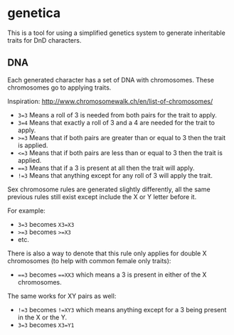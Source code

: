 # genetica
This is a tool for using a simplified genetics system to generate inheritable traits for DnD characters.

## DNA

Each generated character has a set of DNA with chromosomes. These chromosomes go to applying traits.

Inspiration: http://www.chromosomewalk.ch/en/list-of-chromosomes/

* `3=3` Means a roll of 3 is needed from both pairs for the trait to apply.
* `3=4` Means that exactly a roll of 3 and a 4 are needed for the trait to apply.
* `>=3` Means that if both pairs are greater than or equal to 3 then the trait is applied.
* `<=3` Means that if both pairs are less than or equal to 3 then the trait is applied.
* `==3` Means that if a 3 is present at all then the trait will apply.
* `!=3` Means that anything except for any roll of 3 will apply the trait.

Sex chromosome rules are generated slightly differently, all the same previous rules still exist except include the X or Y letter before it.

For example:

* `3=3` becomes `X3=X3`
* `>=3` becomes `>=X3`
* etc.

There is also a way to denote that this rule only applies for double X chromosomes (to help with common female only traits):

* `==3` becomes `==XX3` which means a 3 is present in either of the X chromosomes.

The same works for XY pairs as well:

* `!=3` becomes `!=XY3` which means anything except for a 3 being present in the X or the Y.
* `3=3` becomes `X3=Y1`